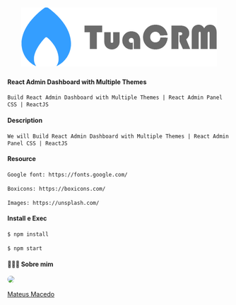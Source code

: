 <h1 align="center">
<img src="https://github.com/MateusMaceedo/Administrative-Panel/blob/main/src/assets/images/logo.png?raw=true"> <br>
</h1>

#### React Admin Dashboard with Multiple Themes

    Build React Admin Dashboard with Multiple Themes | React Admin Panel CSS | ReactJS

#### Description

    We will Build React Admin Dashboard with Multiple Themes | React Admin Panel CSS | ReactJS

#### Resource

    Google font: https://fonts.google.com/

    Boxicons: https://boxicons.com/

    Images: https://unsplash.com/
    
#### Install e Exec

```
$ npm install

$ npm start
```
    
#### 👨🏻‍🚀 Sobre mim
<a href="https://www.linkedin.com/in/mateus-macedo-937a32163/">
 <img style="border-radius:50%" width="100px; "src="https://avatars.githubusercontent.com/u/63172367?s=460&u=11fd26ea8a7f5663d7707d7ef254e4f8bfca1b05&v=4"/>
 <p>Mateus Macedo</p>
</a>


